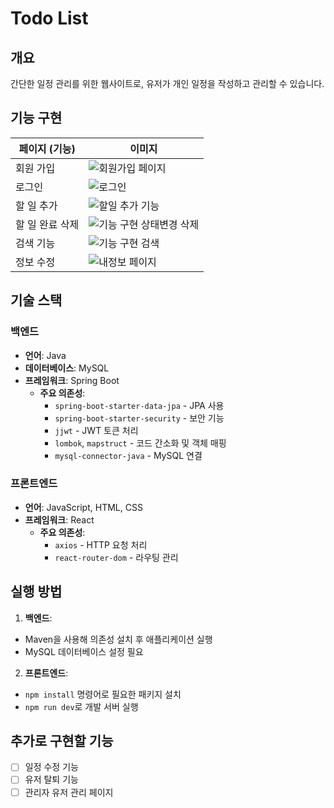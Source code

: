 # Todo List

## 개요

간단한 일정 관리를 위한 웹사이트로, 유저가 개인 일정을 작성하고 관리할 수 있습니다.
## 기능 구현

| 페이지 (기능)  | 이미지                                                      |
|-----------|----------------------------------------------------------|
| 회원 가입     | ![회원가입 페이지]()              |
| 로그인       | ![로그인]()                      |
| 할 일 추가    | ![할일 추가 기능]()                 |
| 할 일 완료 삭제 | ![기능 구현 상태변경 삭제](i) |
| 검색 기능     | ![기능 구현 검색]()                          |
| 정보 수정     | ![내정보 페이지]()                         |


## 기술 스택

### 백엔드
- **언어**: Java
- **데이터베이스**: MySQL
- **프레임워크**: Spring Boot
  - **주요 의존성**:
    - `spring-boot-starter-data-jpa` - JPA 사용
    - `spring-boot-starter-security` - 보안 기능
    - `jjwt` - JWT 토큰 처리
    - `lombok`, `mapstruct` - 코드 간소화 및 객체 매핑
    - `mysql-connector-java` - MySQL 연결

### 프론트엔드
- **언어**: JavaScript, HTML, CSS
- **프레임워크**: React
  - **주요 의존성**:
    - `axios` - HTTP 요청 처리
    - `react-router-dom` - 라우팅 관리

## 실행 방법

1. **백엔드**:
  - Maven을 사용해 의존성 설치 후 애플리케이션 실행
  - MySQL 데이터베이스 설정 필요
2. **프론트엔드**:
  - `npm install` 명령어로 필요한 패키지 설치
  - `npm run dev`로 개발 서버 실행

## 추가로 구현할 기능
- [ ] 일정 수정 기능
- [ ] 유저 탈퇴 기능
- [ ] 관리자 유저 관리 페이지